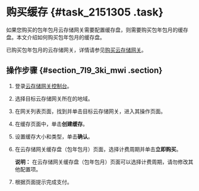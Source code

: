 # 购买缓存 {#task_2151305 .task}

如果您购买的包年包月云存储网关需要配置缓存盘，则需要购买包年包月的缓存盘。本文介绍如何购买包年包月的缓存盘。

已购买包年包月的云存储网关，详情请参见[购买云存储网关](cn.zh-CN/计量计费/包年包月/购买云存储网关.md#)。

## 操作步骤 {#section_7l9_3ki_mwi .section}

1.  登录[云存储网关控制台](https://sgwnew.console.aliyun.com/)。
2.  选择目标云存储网关所在的地域。
3.  在网关列表页面，找到并单击目标云存储网关，进入其操作页面。
4.  在缓存页面中，单击**创建缓存**。
5.  设置缓存大小和类型，单击**确认**。
6.  在云存储网关缓存盘（包年包月）页面，选择计费周期并单击**立即购买**。 

    **说明：** 在云存储网关缓存盘（包年包月）页面可以选择计费周期，请勿修改其他配置项。

7.  根据页面提示完成支付。

